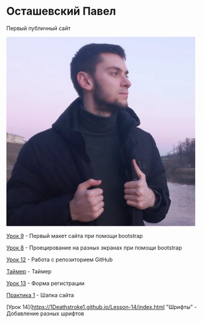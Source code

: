 # Осташевский Павел
Первый публичный сайт

<code>![mountains](/Pictures/qwer.jpg "Я")</code>


[Урок 9](https://1Deathstroke1.github.io/lesson9/src/index.html "Макет") - Первый макет сайта при помощи bootstrap

[Урок 8](https://1Deathstroke1.github.io/Lesson-8/src/index.html "bootstrap") - Проецирование на разных экранах при помощи bootstrap

[Урок 12](https://1Deathstroke1.github.io/MyFirstProject/src/index.html "Мини-книга") - Работа с репозиторием GitHub

[Таймер](https://1Deathstroke1.github.io/timer/index.html "Таймер") - Таймер

[Урок 13](https://1Deathstroke1.github.io/lesson-13/src/index.html "Регистрация") - Форма регистрации

[Практика 1](https://1Deathstroke1.github.io/Praktica-1/src/index.html "Шапка") - Шапка сайта

[Урок 14](https://1Deathstroke1.github.io/Lesson-14/index.html "Шрифты" - Добавление разных шрифтов



